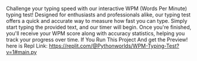 Challenge your typing speed with our interactive WPM (Words Per Minute) typing test! Designed for enthusiasts and professionals alike, 
our typing test offers a quick and accurate way to measure how fast you can type. 
Simply start typing the provided text, and our timer will begin. Once you're finished, you'll receive your WPM score along with accuracy statistics,
helping you track your progress over time.
If You Run This Project And get the Preview! here is Repl Link: https://replit.com/@Pythonworlds/WPM-Typing-Test?v=1#main.py
